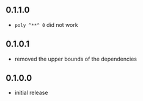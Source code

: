 0.1.1.0
-------
* `poly ^**^ 0` did not work

0.1.0.1
-------
* removed the upper bounds of the dependencies

0.1.0.0
-------
* initial release
